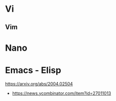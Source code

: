 # Vi
## Vim

# Nano


# Emacs - Elisp
https://arxiv.org/abs/2004.02504
* https://news.ycombinator.com/item?id=27011013

